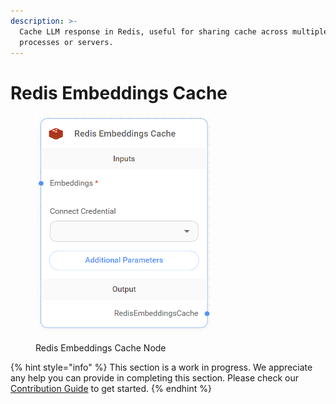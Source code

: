 ```yaml
---
description: >-
  Cache LLM response in Redis, useful for sharing cache across multiple
  processes or servers.
---
```


# Redis Embeddings Cache

<figure><img src="../../../.gitbook/assets/up-001.png" alt="" width="280"><figcaption><p>Redis Embeddings Cache Node</p></figcaption></figure>

{% hint style="info" %}
This section is a work in progress. We appreciate any help you can provide in completing this section. Please check our [Contribution Guide](broken-reference) to get started.
{% endhint %}
